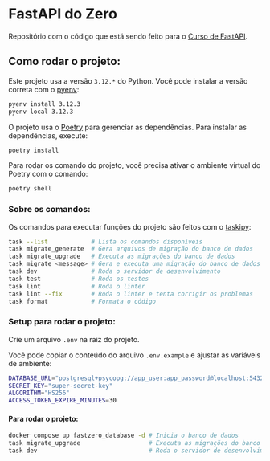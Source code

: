# FastAPI do Zero
Repositório com o código que está sendo feito para o [Curso de FastAPI](https://fastapidozero.dunossauro.com).

## Como rodar o projeto:
Este projeto usa a versão `3.12.*` do Python. Você pode instalar a versão correta com o [pyenv](https://github.com/pyenv/pyenv):
```bash
pyenv install 3.12.3
pyenv local 3.12.3
```

O projeto usa o [Poetry](https://python-poetry.org/) para gerenciar as dependências. Para instalar as dependências, execute:
```bash
poetry install
```

Para rodar os comando do projeto, você precisa ativar o ambiente virtual do Poetry com o comando:
```bash
poetry shell
```

### Sobre os comandos:
Os comandos para executar funções do projeto são feitos com o [taskipy](https://github.com/taskipy/taskipy):
```bash
task --list            # Lista os comandos disponíveis
task migrate_generate  # Gera arquivos de migração do banco de dados
task migrate_upgrade   # Executa as migrações do banco de dados
task migrate <message> # Gera e executa uma migração do banco de dados
task dev               # Roda o servidor de desenvolvimento
task test              # Roda os testes
task lint              # Roda o linter
task lint --fix        # Roda o linter e tenta corrigir os problemas
task format            # Formata o código
```

### Setup para rodar o projeto:
Crie um arquivo `.env` na raiz do projeto.

Você pode copiar o conteúdo do arquivo `.env.example` e ajustar as variáveis de ambiente:
```bash
DATABASE_URL="postgresql+psycopg://app_user:app_password@localhost:5432/app_db"
SECRET_KEY="super-secret-key"
ALGORITHM="HS256"
ACCESS_TOKEN_EXPIRE_MINUTES=30
```

#### Para rodar o projeto:
```bash
docker compose up fastzero_database -d # Inicia o banco de dados
task migrate_upgrade                   # Executa as migrações do banco de dados
task dev                               # Roda o servidor de desenvolvimento
```
